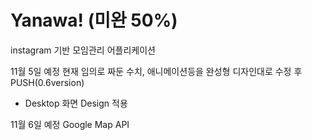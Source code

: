 # Yanawa! (미완 50%)

instagram 기반 모임관리 어플리케이션


11월 5일 예정
현재 임의로 짜둔 수치, 애니메이션등을 완성형 디자인대로 수정 후 PUSH(0.6version)
+ Desktop 화면 Design 적용

11월 6일 예정
Google Map API 
